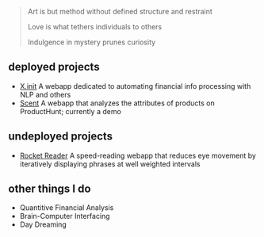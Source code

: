 > Art is but method without defined structure and restraint
>
> Love is what tethers individuals to others
>
> Indulgence in mystery prunes curiosity

## deployed projects

- [X.init](https://xinit.herokuapp.com) A webapp dedicated to automating financial info processing with NLP and others
- [Scent](https://scent.herokuapp.com) A webapp that analyzes the attributes of products on ProductHunt; currently a demo

## undeployed projects

- [Rocket Reader](/#) A speed-reading webapp that reduces eye movement by iteratively displaying phrases at well weighted intervals

## other things I do 

- Quantitive Financial Analysis
- Brain-Computer Interfacing
- Day Dreaming
